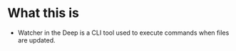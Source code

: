 # What this is
* Watcher in the Deep is a CLI tool used to execute commands when files are updated.

